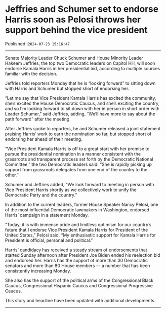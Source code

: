 # Jeffries and Schumer set to endorse Harris soon as Pelosi throws her support behind the vice president

Published :`2024-07-23 15:16:47`

---

Senate Majority Leader Chuck Schumer and House Minority Leader Hakeem Jeffries, the top two Democratic leaders on Capitol Hill, will soon endorse Kamala Harris in her presidential bid, according to multiple sources familiar with the decision.

Jeffries told reporters Monday that he is “looking forward” to sitting down with Harris and Schumer but stopped short of endorsing her.

“Let me say that Vice President Kamala Harris has excited the community, she’s excited the House Democratic Caucus, and she’s exciting the country, and so I’m looking forward to sit down with her in person in short order with Leader Schumer,” said Jeffries, adding, “We’ll have more to say about the path forward” after the meeting.

After Jeffries spoke to reporters, he and Schumer released a joint statement praising Harris’ work to earn the nomination so far, but stopped short of endorsing her ahead of their meeting.

“Vice President Kamala Harris is off to a great start with her promise to pursue the presidential nomination in a manner consistent with the grassroots and transparent process set forth by the Democratic National Committee,” the two Democratic leaders said. “She is rapidly picking up support from grassroots delegates from one end of the country to the other.”

Schumer and Jeffries added, “We look forward to meeting in person with Vice President Harris shortly as we collectively work to unify the Democratic Party and the country.”

In addition to the current leaders, former House Speaker Nancy Pelosi, one of the most influential Democratic lawmakers in Washington, endorsed Harris’ campaign in a statement Monday.

“Today, it is with immense pride and limitless optimism for our country’s future that I endorse Vice President Kamala Harris for President of the United States,” Pelosi said. “My enthusiastic support for Kamala Harris for President is official, personal and political.”

Harris’ candidacy has received a steady stream of endorsements that started Sunday afternoon after President Joe Biden ended his reelection bid and endorsed her. Harris has the support of more than 30 Democratic senators and more than 80 House members — a number that has been consistently increasing Monday.

She also has the support of the political arms of the Congressional Black Caucus, Congressional Hispanic Caucus and Congressional Progressive Caucus.

This story and headline have been updated with additional developments.

---

